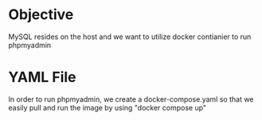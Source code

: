 # Objective
  MySQL resides on the host and we want to utilize docker contianier to run phpmyadmin

# YAML File
  In order to run phpmyadmin, we create a docker-compose.yaml so that we easily pull and run the image by using "docker compose up"

